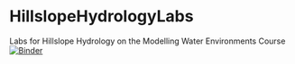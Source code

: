 # HillslopeHydrologyLabs
Labs for Hillslope Hydrology on the Modelling Water Environments Course
[![Binder](https://mybinder.org/badge_logo.svg)](https://mybinder.org/v2/gh/mdhurst1/HillslopeHydrologyLabs/main)
